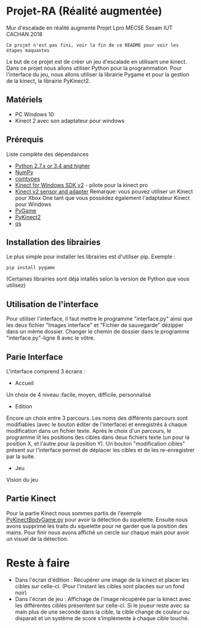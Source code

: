 # Projet-RA (Réalité augmentée)
Mur d'escalade en réalité augmenté
Projet Lpro MECSE Sesam IUT CACHAN 2018
```
Ce projet n'est pas fini, voir la fin de ce README pour voir les étapes maquantes
````
Le but de ce projet est de créer un jeu d'escalade en utilisant une kinect.
Dans ce projet nous allons utiliser Python pour la programmation.
Pour l'interface du jeu, nous allons utiliser la librairie Pygame et pour la gestion de la kinect, la librairie PyKinect2.
## Matériels

* PC Windows 10
* Kinect 2 avec son adaptateur pour windows

## Prérequis

Liste complète des dépendances
* [Python 2.7.x or 3.4 and higher](https://www.python.org/)  
* [NumPy](http://www.numpy.org/) 
* [comtypes](https://github.com/enthought/comtypes/) 
* [Kinect for Windows SDK v2](http://aka.ms/k4wv2sdk) - pilote pour la kinect pro
* [Kinect v2 sensor and adapter](http://aka.ms/k4wv2purchase) Remarque: vous pouvez utiliser un Kinect pour Xbox One tant que vous possédez également l'adaptateur Kinect pour Windows
* [PyGame](http://www.pygame.org)
* [PyKinect2](https://github.com/Kinect/PyKinect2)
* [os](https://docs.python.org/fr/3.5/library/os.html)

## Installation des librairies

Le plus simple pour installer les librairies est d'utiliser pip.
Exemple :
```
pip install pygame
````
(Certaines librairies sont déjà intallés selon la version de Python que vous utilisez)

## Utilisation de l'interface

Pour utiliser l'interface, il faut mettre le programme "interface.py" ainsi que les deux fichier "Images interface" et "Fichier de sauvegarde" dézipper dans un même dossier.
Changer le chemin de dossier dans le programme "interface.py"-ligne 8 avec le vôtre.

## Parie Interface

L'interface comprend 3 écrans :

* Accueil 

Un choix de 4 niveau :facile, moyen, difficile, personnalisé

* Edition 

Encore un choix entre 3 parcours. Les noms des différents parcours sont modifiables (avec le bouton éditer de l'interface) et enregistrés à chaque modification dans un fichier texte.
Après le choix d'un parcours, le programme lit les positions des cibles dans deux fichiers texte (un pour la position X, et l'autre pour la position Y). Un bouton "modification cibles" présent sur l'interface permet de déplacer les cibles et de les re-enregistrer par la suite.

* Jeu

Vision du jeu

## Partie Kinect

Pour la partie Kinect nous sommes partis de l'exemple [PyKinectBodyGame.py](https://github.com/Kinect/PyKinect2/blob/master/examples/PyKinectBodyGame.py) pour avoir la détection du squelette.
Ensuite nous avons supprimé les traits du squelette pour ne garder que la position des mains. Pour finir nous avons affiché un cercle sur chaque main pour avoir un visuel de la détection.

# Reste à faire

* Dans l'écran d'édition : Récupérer une image de la kinect et placer les cibles sur celle-ci. (Pour l'instant les cibles sont placées sur un fond noir)
* Dans l'écran de jeu : Affichage de l'image récupérée par la kinect avec les différentes cibles présentent sur celle-ci. Si le joueur reste avec sa main plus de une seconde dans la cible, la cible change de couleur ou disparait et un système de score s'implémente à chaque cible touché.
